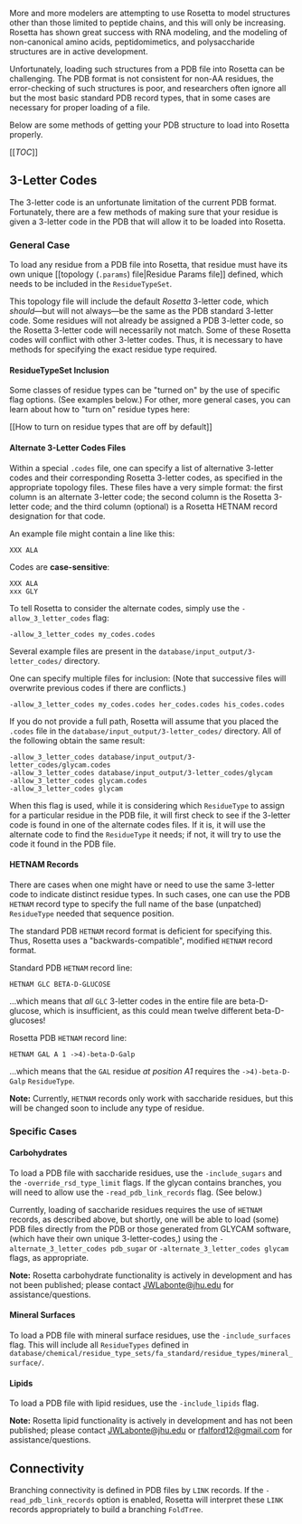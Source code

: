 More and more modelers are attempting to use Rosetta to model structures other than those limited to peptide chains, and this will only be increasing. Rosetta has shown great success with RNA modeling, and the modeling of non-canonical amino acids, peptidomimetics, and polysaccharide structures are in active development.

Unfortunately, loading such structures from a PDB file into Rosetta can be challenging. The PDB format is not consistent for non-AA residues, the error-checking of such structures is poor, and researchers often ignore all but the most basic standard PDB record types, that in some cases are necessary for proper loading of a file.

Below are some methods of getting your PDB structure to load into Rosetta properly.

[[_TOC_]]

## 3-Letter Codes
The 3-letter code is an unfortunate limitation of the current PDB format. Fortunately, there are a few methods of making sure that your residue is given a 3-letter code in the PDB that will allow it to be loaded into Rosetta.

### General Case
To load any residue from a PDB file into Rosetta, that residue must have its own unique [[topology (`.params`) file|Residue Params file]] defined, which needs to be included in the `ResidueTypeSet`.

This topology file will include the default _Rosetta_ 3-letter code, which _should_—but will not always—be the same as the PDB standard 3-letter code. Some residues will not already be assigned a PDB 3-letter code, so the Rosetta 3-letter code will necessarily not match. Some of these Rosetta codes will conflict with other 3-letter codes. Thus, it is necessary to have methods for specifying the exact residue type required.

#### ResidueTypeSet Inclusion
Some classes of residue types can be "turned on" by the use of specific flag options. (See examples below.) For other, more general cases, you can learn about how to "turn on" residue types here:

[[How to turn on residue types that are off by default]]

#### Alternate 3-Letter Codes Files
Within a special `.codes` file, one can specify a list of alternative 3-letter codes and their corresponding Rosetta 3-letter codes, as specified in the appropriate topology files. These files have a very simple format: the first column is an alternate 3-letter code; the second column is the Rosetta 3-letter code; and the third column (optional) is a Rosetta HETNAM record designation for that code.

An example file might contain a line like this:
```
XXX ALA
```

Codes are **case-sensitive**:
```
XXX ALA
xxx GLY
```

To tell Rosetta to consider the alternate codes, simply use the `-allow_3_letter_codes` flag:
```
-allow_3_letter_codes my_codes.codes
```

Several example files are present in the `database/input_output/3-letter_codes/` directory.

One can specify multiple files for inclusion: (Note that successive files will overwrite previous codes if there are conflicts.)
```
-allow_3_letter_codes my_codes.codes her_codes.codes his_codes.codes
``` 

If you do not provide a full path, Rosetta will assume that you placed the `.codes` file in the `database/input_output/3-letter_codes/` directory. All of the following obtain the same result:
```
-allow_3_letter_codes database/input_output/3-letter_codes/glycam.codes
-allow_3_letter_codes database/input_output/3-letter_codes/glycam
-allow_3_letter_codes glycam.codes
-allow_3_letter_codes glycam
```

When this flag is used, while it is considering which `ResidueType` to assign for a particular residue in the PDB file, it will first check to see if the 3-letter code is found in one of the alternate codes files. If it is, it will use the alternate code to find the `ResidueType` it needs; if not, it will try to use the code it found in the PDB file.

#### HETNAM Records
There are cases when one might have or need to use the same 3-letter code to indicate distinct residue types. In such cases, one can use the PDB `HETNAM` record type to specify the full name of the base (unpatched) `ResidueType` needed that sequence position.

The standard PDB `HETNAM` record format is deficient for specifying this. Thus, Rosetta uses a "backwards-compatible", modified `HETNAM` record format.

Standard PDB `HETNAM` record line:
```
HETNAM GLC BETA-D-GLUCOSE
``` 
…which means that _all_ `GLC` 3-letter codes in the entire file are beta-D-glucose, which is insufficient, as this could mean twelve different beta-D-glucoses!

Rosetta PDB `HETNAM` record line:
```
HETNAM GAL A 1 ->4)-beta-D-Galp
``` 
…which means that the `GAL` residue _at position A1_ requires the `->4)-beta-D-Galp` `ResidueType`.

 **Note:** Currently, `HETNAM` records only work with saccharide residues, but this will be changed soon to include any type of residue.

### Specific Cases
#### Carbohydrates
To load a PDB file with saccharide residues, use the `-include_sugars` and the `-override_rsd_type_limit` flags. If the glycan contains branches, you will need to allow use the `-read_pdb_link_records` flag. (See below.)

Currently, loading of saccharide residues requires the use of `HETNAM` records, as described above, but shortly, one will be able to load (some) PDB files directly from the PDB or those generated from GLYCAM software, (which have their own unique 3-letter-codes,) using the `-alternate_3_letter_codes pdb_sugar` or `-alternate_3_letter_codes glycam` flags, as appropriate.

 **Note:** Rosetta carbohydrate functionality is actively in development and has not been published; please contact <JWLabonte@jhu.edu> for assistance/questions.

#### Mineral Surfaces
To load a PDB file with mineral surface residues, use the `-include_surfaces` flag. This will include all `ResidueTypes` defined in `database/chemical/residue_type_sets/fa_standard/residue_types/mineral_surface/`.

#### Lipids
To load a PDB file with lipid residues, use the `-include_lipids` flag.

 **Note:** Rosetta lipid functionality is actively in development and has not been published; please contact <JWLabonte@jhu.edu> or <rfalford12@gmail.com> for assistance/questions.

## Connectivity
Branching connectivity is defined in PDB files by `LINK` records. If the `-read_pdb_link_records` option is enabled, Rosetta will interpret these `LINK` records appropriately to build a branching `FoldTree`.